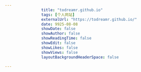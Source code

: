 ---
                title: "todreamr.github.io"
                tags: [个人网站]
                externalUrl: "https://todreamr.github.io/"
                date: 9925-08-08
                showDate: false
                showAuthor: false
                showReadingTime: false
                showEdit: false
                showLikes: false
                showViews: false
                layoutBackgroundHeaderSpace: false
                ---

